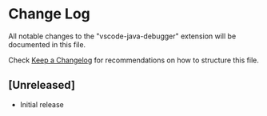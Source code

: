 # Change Log
All notable changes to the "vscode-java-debugger" extension will be documented in this file.

Check [Keep a Changelog](http://keepachangelog.com/) for recommendations on how to structure this file.

## [Unreleased]
- Initial release